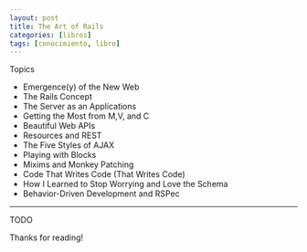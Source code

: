 ```yaml
---
layout: post
title: The Art of Rails
categories: [libros]
tags: [conocimiento, libro]
---
```


<!--Resumen-->

Topics 

- Emergence(y) of the New Web
- The Rails Concept
- The Server as an Applications
- Getting the Most from M,V, and C
- Beautiful Web APIs
- Resources and REST
- The Five Styles of AJAX
- Playing with Blocks
- Mixims and Monkey Patching
- Code That Writes Code (That Writes Code)
- How I Learned to Stop Worrying and Love the Schema
- Behavior-Driven Development and RSPec

---

<!--more-->
TODO
  
Thanks for reading!